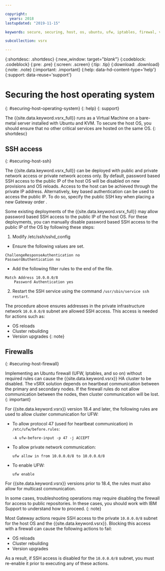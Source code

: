 ```yaml
---

copyright:
  years: 2018
lastupdated: "2019-11-15"

keywords: secure, securing, host, os, ubuntu, ufw, iptables, firewal, vsrx, juniper

subcollection: vsrx

---
```


{:shortdesc: .shortdesc}
{:new_window: target="_blank_"}
{:codeblock: .codeblock}
{:pre: .pre}
{:screen: .screen}
{:tip: .tip}
{:download: .download}
{:note: .note}
{:important: .important}
{:help: data-hd-content-type='help'}
{:support: data-reuse='support'}

# Securing the host operating system
{: #securing-host-operating-system}
{: help}
{: support}

The {{site.data.keyword.vsrx_full}} runs as a Virtual Machine on a bare-metal server installed with Ubuntu and KVM. To secure the host OS, you should ensure that no other critical services are hosted on the same OS.
{: shortdesc}

## SSH access
{: #securing-host-ssh}

The {{site.data.keyword.vsrx_full}} can be deployed with public and private network access or private network access only. By default, password based SSH access to the public IP of the host OS will be disabled on new provisions and OS reloads. Access to the host can be achieved through the private IP address. Alternatively, key based authentication can be used to access the public IP. To do so, specify the public SSH key when placing a new Gateway order .

Some existing deployments of the {{site.data.keyword.vsrx_full}} may allow password based SSH access to the public IP of the host OS. For these deployments, you can manually disable password based SSH access to the public IP of the OS by following these steps:

1. Modify /etc/ssh/sshd_config

  * Ensure the following values are set.

  ```
  ChallengeResponseAuthentication no
  PasswordAuthentication no
  ```

  * Add the following filter rules to the end of the file.

  ```
  Match Address 10.0.0.0/8
      Password Authentication yes
  ```

2. Restart the SSH service using the command `/usr/sbin/service ssh restart`.

The procedure above ensures addresses in the private infrastructure network `10.0.0.0/8` subnet are allowed SSH access. This access is needed for actions such as:

  * OS reloads
  * Cluster rebuilding
  * Version upgrades
  {: note}

## Firewalls
{: #securing-host-firewall}

Implementing an Ubuntu firewall (UFW, Iptables, and so on) without required rules can cause the {{site.data.keyword.vsrx}} HA cluster to be disabled. The vSRX solution depends on heartbeat communication between the primary and secondary nodes. If the firewall rules do not allow communication between the nodes, then cluster communication will be lost.
{: important}

For {{site.data.keyword.vsrx}} version 18.4 and later, the following rules are used to allow cluster communication for UFW:

- To allow protocol 47 (used for heartbeat communication) in `/etc/ufw/before.rules`:

  ```
  -A ufw-before-input -p 47 -j ACCEPT
  ```

- To allow private network communication:

  ```
  ufw allow in from 10.0.0.0/8 to 10.0.0.0/8
  ```

- To enable UFW:

  ```
  ufw enable
  ```

For {{site.data.keyword.vsrx}} versions prior to 18.4, the rules must also allow for multicast communication.

In some cases, troubleshooting operations may require disabling the firewall for access to public repositories. In these cases, you should work with IBM Support to understand how to proceed.
{: note}

Most Gateway actions require SSH access to the private `10.0.0.0/8` subnet for the host OS and the {{site.data.keyword.vsrx}}. Blocking this access with a firewall can cause the following actions to fail:

- OS reloads
- Cluster rebuilding
- Version upgrades

As a result, if SSH access is disabled for the `10.0.0.0/8` subnet, you must re-enable it prior to executing any of these actions.
